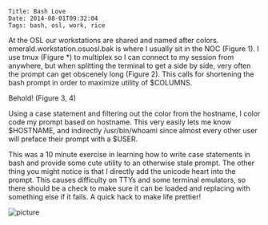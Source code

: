     Title: Bash Love
    Date: 2014-08-01T09:32:04
    Tags: bash, osl, work, rice

At the OSL our workstations are shared and named after colors.  emerald.workstation.osuosl.bak is where I usually sit in the NOC (Figure 1).  I use tmux (Figure *) to multiplex so I can connect to my session from anywhere, but when splitting the terminal to get a side by side, very often the prompt can get obscenely long (Figure 2). This calls for shortening the bash prompt in order to maximize utility of $COLUMNS.

<!-- more -->

Behold! (Figure 3, 4)

Using a case statement and filtering out the color from the hostname, I color code my prompt based on hostname.  This very easily lets me know $HOSTNAME, and indirectly /usr/bin/whoami since almost every other user will preface their prompt with a $USER.

This was a 10 minute exercise in learning how to write case statements in bash and provide some cute utility to an otherwise stale prompt.  The other thing you might notice is that I directly add the unicode heart into the prompt. This causes difficulty on TTYs and some terminal emulators, so there should be a check to make sure it can be loaded and replacing with something else if it fails. A quick hack to make life prettier!

![picture](https://staff.osuosl.org/~pono/bashblog3.png)
